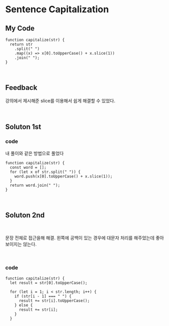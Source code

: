 # Sentence Capitalization

## My Code

```
function capitalize(str) {
  return str
    .split(" ")
    .map((x) => x[0].toUpperCase() + x.slice(1))
    .join(" ");
}
```

<br/>

## Feedback

강의에서 제시해준 slice를 이용해서 쉽게 해결할 수 있었다.

<br/>

## Soluton 1st

### code

내 풀이와 같은 방법으로 풀었다

```
function capitalize(str) {
  const word = [];
  for (let x of str.split(" ")) {
    word.push(x[0].toUpperCase() + x.slice(1));
  }
  return word.join(" ");
}
```
<br/>

## Soluton 2nd

<br/>

문장 전체로 접근을해 해결.
왼쪽에 공백이 있는 경우에 대문자 처리를 해주었는데 좋아보이지는 않는다.

<br/>

### code

```
function capitalize(str) {
  let result = str[0].toUpperCase();

  for (let i = 1; i < str.length; i++) {
    if (str[i - 1] === " ") {
      result += str[i].toUpperCase();
    } else {
      result += str[i];
    }
  }
```